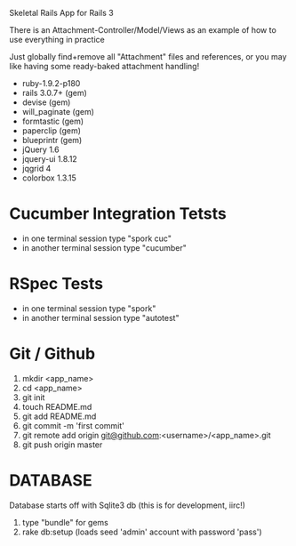 Skeletal Rails App for Rails 3

There is an Attachment-Controller/Model/Views as an example of how to use everything in practice

Just globally find+remove all "Attachment" files and references, or you may like having some ready-baked attachment handling!

- ruby-1.9.2-p180
- rails 3.0.7+ (gem)
- devise (gem)
- will_paginate (gem)
- formtastic (gem)
- paperclip (gem)
- blueprintr (gem)
- jQuery 1.6
- jquery-ui 1.8.12
- jqgrid 4
- colorbox 1.3.15


Cucumber Integration Tetsts
===========================

- in one terminal session type "spork cuc"
- in another terminal session type "cucumber"

RSpec Tests
===========

- in one terminal session type "spork"
- in another terminal session type "autotest"


Git / Github
============

  1. mkdir \<app_name\>
  2. cd \<app_name\>
  3. git init
  4. touch README.md
  5. git add README.md
  6. git commit -m 'first commit'
  7. git remote add origin git@github.com:\<username\>/\<app_name\>.git
  8. git push origin master


DATABASE
========

Database starts off with Sqlite3 db   (this is for development, iirc!)

  1. type "bundle" for gems
  2. rake db:setup (loads seed 'admin' account with password 'pass')
  